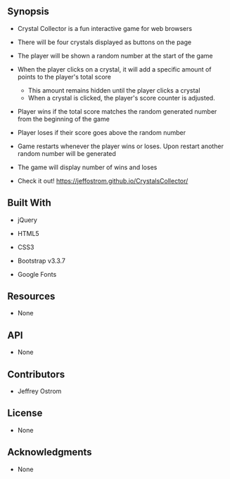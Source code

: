 Synopsis
-------------------------------------------------------------------------------------

- Crystal Collector is a fun interactive game for web browsers

- There will be four crystals displayed as buttons on the page

- The player will be shown a random number at the start of the game

- When the player clicks on a crystal, it will add a specific amount of points to the player's total score

	- This amount remains hidden until the player clicks a crystal
	- When a crystal is clicked, the player's score counter is adjusted. 

- Player wins if the total score matches the random generated number from the beginning of the game

- Player loses if their score goes above the random number 

- Game restarts whenever the player wins or loses. Upon restart another random number will be generated  

- The game will display number of wins and loses 

- Check it out!  https://jeffostrom.github.io/CrystalsCollector/

Built With
-------------------------------------------------------------------------------------

- jQuery

- HTML5

- CSS3

- Bootstrap v3.3.7

- Google Fonts

Resources
-------------------------------------------------------------------------------------

- None

API
-------------------------------------------------------------------------------------

- None 

Contributors
-------------------------------------------------------------------------------------

- Jeffrey Ostrom

License
-------------------------------------------------------------------------------------

- None

Acknowledgments
-------------------------------------------------------------------------------------
- None